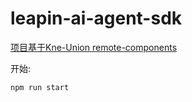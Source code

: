 # leapin-ai-agent-sdk



[项目基于Kne-Union remote-components](https://www.kne-union.top/#/components)

开始:

```shell
npm run start
```
